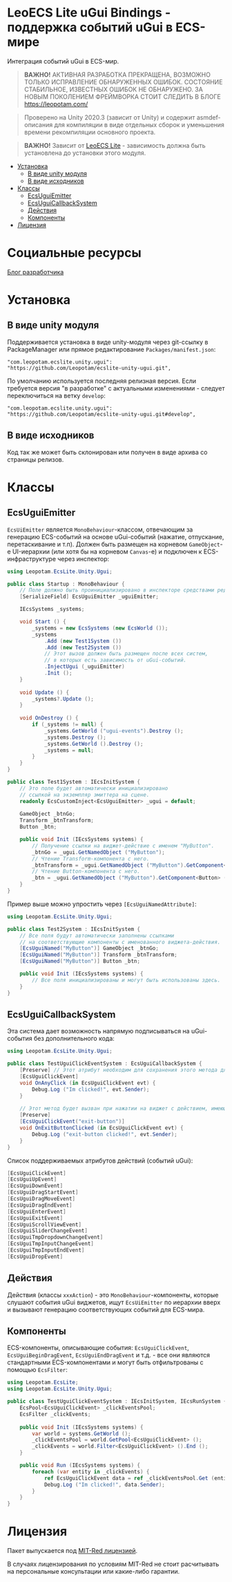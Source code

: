 # LeoECS Lite uGui Bindings - поддержка событий uGui в ECS-мире
Интеграция событий uGui в ECS-мир.

> **ВАЖНО!** АКТИВНАЯ РАЗРАБОТКА ПРЕКРАЩЕНА, ВОЗМОЖНО ТОЛЬКО ИСПРАВЛЕНИЕ ОБНАРУЖЕННЫХ ОШИБОК. СОСТОЯНИЕ СТАБИЛЬНОЕ, ИЗВЕСТНЫХ ОШИБОК НЕ ОБНАРУЖЕНО. ЗА НОВЫМ ПОКОЛЕНИЕМ ФРЕЙМВОРКА СТОИТ СЛЕДИТЬ В БЛОГЕ https://leopotam.com/

> Проверено на Unity 2020.3 (зависит от Unity) и содержит asmdef-описания для компиляции в виде отдельных сборок и уменьшения времени рекомпиляции основного проекта.

> **ВАЖНО!** Зависит от [LeoECS Lite](https://github.com/Leopotam/ecslite) - зависимость должна быть установлена до установки этого модуля.

* [Установка](#Установка)
    * [В виде unity модуля](#В-виде-unity-модуля)
    * [В виде исходников](#В-виде-исходников)
* [Классы](#Классы)
    * [EcsUguiEmitter](#EcsUguiEmitter)
    * [EcsUguiCallbackSystem](#EcsUguiCallbackSystem)
    * [Действия](#Действия)
    * [Компоненты](#Компоненты)
* [Лицензия](#Лицензия)

# Социальные ресурсы
[Блог разработчика](https://leopotam.com/)

# Установка

## В виде unity модуля
Поддерживается установка в виде unity-модуля через git-ссылку в PackageManager или прямое редактирование `Packages/manifest.json`:
```
"com.leopotam.ecslite.unity.ugui": "https://github.com/Leopotam/ecslite-unity-ugui.git",
```
По умолчанию используется последняя релизная версия. Если требуется версия "в разработке" с актуальными изменениями - следует переключиться на ветку `develop`:
```
"com.leopotam.ecslite.unity.ugui": "https://github.com/Leopotam/ecslite-unity-ugui.git#develop",
```

## В виде исходников
Код так же может быть склонирован или получен в виде архива со страницы релизов.

# Классы

## EcsUguiEmitter
`EcsUiEmitter` является `MonoBehaviour`-классом, отвечающим за генерацию ECS-событий на основе uGui-событий (нажатие, отпускание, перетаскивание и т.п).
Должен быть размещен на корневом `GameObject`-е UI-иерархии (или хотя бы на корневом `Canvas`-е) и подключен к ECS-инфраструктуре через инспектор:
```c#
using Leopotam.EcsLite.Unity.Ugui;

public class Startup : MonoBehaviour {
    // Поле должно быть проинициализировано в инспекторе средствами редактора Unity.
    [SerializeField] EcsUguiEmitter _uguiEmitter;

    IEcsSystems _systems;

    void Start () {
        _systems = new EcsSystems (new EcsWorld ());
        _systems
            .Add (new Test1System ())
            .Add (new Test2System ())
            // Этот вызов должен быть размещен после всех систем,
            // в которых есть зависимость от uGui-событий.
            .InjectUgui (_uguiEmitter)
            .Init ();
    }
    
    void Update () {
        _systems?.Update ();
    }
    
    void OnDestroy () {
        if (_systems != null) {
            _systems.GetWorld ("ugui-events").Destroy ();
            _systems.Destroy ();
            _systems.GetWorld ().Destroy ();
            _systems = null;
        }
    }
}

public class Test1System : IEcsInitSystem {
    // Это поле будет автоматически инициализировано
    // ссылкой на экземпляр эмиттера на сцене.
    readonly EcsCustomInject<EcsUguiEmitter> _ugui = default;
    
    GameObject _btnGo;
    Transform _btnTransform;
    Button _btn;

    public void Init (IEcsSystems systems) {
        // Получение ссылки на виджет-действие с именем "MyButton". 
        _btnGo = _ugui.GetNamedObject ("MyButton");
        // Чтение Transform-компонента с него.
        _btnTransform = _ugui.GetNamedObject ("MyButton").GetComponent<Transform> ();
        // Чтение Button-компонента с него.
        _btn = _ugui.GetNamedObject ("MyButton").GetComponent<Button> ();
    }
}
```
Пример выше можно упростить через `[EcsUguiNamedAttribute]`:
```c#
using Leopotam.EcsLite.Unity.Ugui;

public class Test2System : IEcsInitSystem {
    // Все поля будут автоматически заполнены ссылками
    // на соответствующие компоненты с именованного виджета-действия.
    [EcsUguiNamed("MyButton")] GameObject _btnGo;
    [EcsUguiNamed("MyButton")] Transform _btnTransform;
    [EcsUguiNamed("MyButton")] Button _btn;

    public void Init (IEcsSystems systems) {
        // Все поля инициализированы и могут быть использованы здесь.
    }
}
```

## EcsUguiCallbackSystem
Эта система дает возможность напрямую подписываться на uGui-события без дополнительного кода:
```c#
using Leopotam.EcsLite.Unity.Ugui;

public class TestUguiClickEventSystem : EcsUguiCallbackSystem {
    [Preserve] // Этот атрибут необходим для сохранения этого метода для il2cpp.
    [EcsUguiClickEvent]
    void OnAnyClick (in EcsUguiClickEvent evt) {
        Debug.Log ("Im clicked!", evt.Sender);
    }
    
    // Этот метод будет вызван при нажатии на виджет с действием, имеющим имя "exit-button". 
    [Preserve]
    [EcsUguiClickEvent("exit-button")]
    void OnExitButtonClicked (in EcsUguiClickEvent evt) {
        Debug.Log ("exit-button clicked!", evt.Sender);
    }
}
```
Список поддерживаемых атрибутов действий (событий uGui):
```c#
[EcsUguiClickEvent]
[EcsUguiUpEvent]
[EcsUguiDownEvent]
[EcsUguiDragStartEvent]
[EcsUguiDragMoveEvent]
[EcsUguiDragEndEvent]
[EcsUguiEnterEvent]
[EcsUguiExitEvent]
[EcsUguiScrollViewEvent]
[EcsUguiSliderChangeEvent]
[EcsUguiTmpDropdownChangeEvent]
[EcsUguiTmpInputChangeEvent]
[EcsUguiTmpInputEndEvent]
[EcsUguiDropEvent]
```
## Действия
Действия (классы `xxxAction`) - это `MonoBehaviour`-компоненты, которые слушают события uGui виджетов, ищут `EcsUiEmitter` по иерархии вверх и вызывают генерацию соответствующих событий для ECS-мира.

## Компоненты
ECS-компоненты, описывающие события: `EcsUguiClickEvent`, `EcsUguiBeginDragEvent`, `EcsUguiEndDragEvent` и т.д. - все они являются стандартными ECS-компонентами и могут быть отфильтрованы с помощью `EcsFilter`:
```c#
using Leopotam.EcsLite;
using Leopotam.EcsLite.Unity.Ugui;

public class TestUguiClickEventSystem : IEcsInitSystem, IEcsRunSystem {
    EcsPool<EcsUguiClickEvent> _clickEventsPool;
    EcsFilter _clickEvents;
    
    public void Init (IEcsSystems systems) {
        var world = systems.GetWorld ();
        _clickEventsPool = world.GetPool<EcsUguiClickEvent> (); 
        _clickEvents = world.Filter<EcsUguiClickEvent> ().End ();
    }

    public void Run (IEcsSystems systems) {
        foreach (var entity in _clickEvents) {
            ref EcsUguiClickEvent data = ref _clickEventsPool.Get (entity);
            Debug.Log ("Im clicked!", data.Sender);
        }
    }
}
```

# Лицензия
Пакет выпускается под [MIT-Red лицензией](./LICENSE.md).

В случаях лицензирования по условиям MIT-Red не стоит расчитывать на
персональные консультации или какие-либо гарантии.